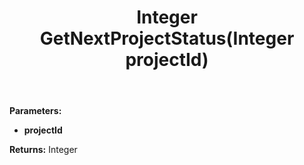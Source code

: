 ﻿---
uid: crmscript_ref_NSProjectAgent_GetNextProjectStatus
title: Integer GetNextProjectStatus(Integer projectId)
intellisense: NSProjectAgent.GetNextProjectStatus
keywords: NSProjectAgent, GetNextProjectStatus
so.topic: reference
---



**Parameters:**
 - **projectId** 

**Returns:** Integer